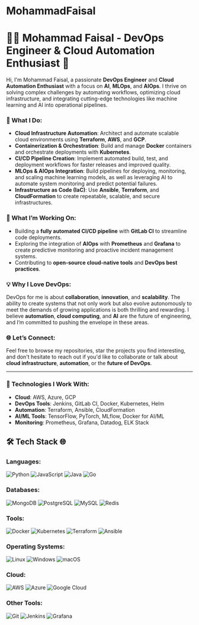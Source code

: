# MohammadFaisal

# 👩‍💻 Mohammad Faisal - DevOps Engineer & Cloud Automation Enthusiast 🚀

Hi, I'm Mohammad Faisal, a passionate **DevOps Engineer** and **Cloud Automation Enthusiast** with a focus on **AI**, **MLOps**, and **AIOps**. I thrive on solving complex challenges by automating workflows, optimizing cloud infrastructure, and integrating cutting-edge technologies like machine learning and AI into operational pipelines.

### 🌟 What I Do:
- **Cloud Infrastructure Automation**: Architect and automate scalable cloud environments using **Terraform**, **AWS**, and **GCP**.
- **Containerization & Orchestration**: Build and manage **Docker** containers and orchestrate deployments with **Kubernetes**.
- **CI/CD Pipeline Creation**: Implement automated build, test, and deployment workflows for faster releases and improved quality.
- **MLOps & AIOps Integration**: Build pipelines for deploying, monitoring, and scaling machine learning models, as well as leveraging AI to automate system monitoring and predict potential failures.
- **Infrastructure as Code (IaC)**: Use **Ansible**, **Terraform**, and **CloudFormation** to create repeatable, scalable, and secure infrastructures.

### 🔧 What I’m Working On:
- Building a **fully automated CI/CD pipeline** with **GitLab CI** to streamline code deployments.
- Exploring the integration of **AIOps** with **Prometheus** and **Grafana** to create predictive monitoring and proactive incident management systems.
- Contributing to **open-source cloud-native tools** and **DevOps best practices**.

### 💡 Why I Love DevOps:
DevOps for me is about **collaboration**, **innovation**, and **scalability**. The ability to create systems that not only work but also evolve autonomously to meet the demands of growing applications is both thrilling and rewarding. I believe **automation**, **cloud computing**, and **AI** are the future of engineering, and I’m committed to pushing the envelope in these areas.

### 🌐 Let’s Connect:
Feel free to browse my repositories, star the projects you find interesting, and don't hesitate to reach out if you'd like to collaborate or talk about **cloud infrastructure**, **automation**, or the **future of DevOps**.

---

### 🔑 Technologies I Work With:
- **Cloud**: AWS, Azure, GCP
- **DevOps Tools**: Jenkins, GitLab CI, Docker, Kubernetes, Helm
- **Automation**: Terraform, Ansible, CloudFormation
- **AI/ML Tools**: TensorFlow, PyTorch, MLflow, Docker for AI/ML
- **Monitoring**: Prometheus, Grafana, Datadog, ELK Stack






## 🛠️ **Tech Stack** 🌐

### **Languages:**
![Python](https://img.icons8.com/color/48/000000/python.png) ![JavaScript](https://img.icons8.com/color/48/000000/javascript.png) ![Java](https://img.icons8.com/color/48/000000/java.png) ![Go](https://img.icons8.com/color/48/000000/go.png)

### **Databases:**
![MongoDB](https://img.icons8.com/color/48/000000/mongodb.png) ![PostgreSQL](https://img.icons8.com/color/48/000000/postgreesql.png) ![MySQL](https://img.icons8.com/color/48/000000/mysql.png) ![Redis](https://img.icons8.com/color/48/000000/redis.png)

### **Tools:**
![Docker](https://img.icons8.com/color/48/000000/docker.png) ![Kubernetes](https://img.icons8.com/color/48/000000/kubernetes.png) ![Terraform](https://img.icons8.com/color/48/000000/terraform.png) ![Ansible](https://img.icons8.com/color/48/000000/ansible.png)

### **Operating Systems:**
![Linux](https://img.icons8.com/color/48/000000/linux.png) ![Windows](https://img.icons8.com/color/48/000000/windows-10.png) ![macOS](https://img.icons8.com/color/48/000000/mac-os.png)

### **Cloud:**
![AWS](https://img.icons8.com/color/48/000000/amazon-web-services.png) ![Azure](https://img.icons8.com/color/48/000000/azure-1.png) ![Google Cloud](https://img.icons8.com/color/48/000000/google-cloud.png)

### **Other Tools:**
![Git](https://img.icons8.com/color/48/000000/git.png) ![Jenkins](https://img.icons8.com/color/48/000000/jenkins.png) ![Grafana](https://img.icons8.com/color/48/000000/grafana.png)
